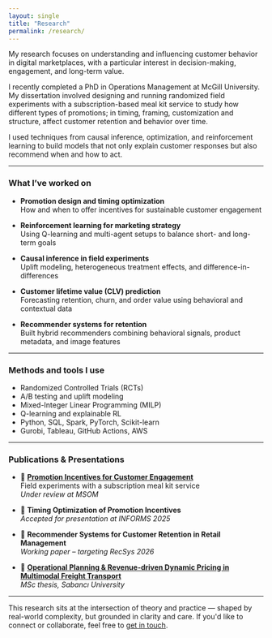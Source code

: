 ```yaml
---
layout: single
title: "Research"
permalink: /research/
---
```


My research focuses on understanding and influencing customer behavior in digital marketplaces, with a particular interest in decision-making, engagement, and long-term value.

I recently completed a PhD in Operations Management at McGill University. My dissertation involved designing and running randomized field experiments with a subscription-based meal kit service to study how different types of promotions; in timing, framing, customization and structure, affect customer retention and behavior over time.

I used techniques from causal inference, optimization, and reinforcement learning to build models that not only explain customer responses but also recommend when and how to act.

---

### What I’ve worked on

- **Promotion design and timing optimization**  
  How and when to offer incentives for sustainable customer engagement  

- **Reinforcement learning for marketing strategy**  
  Using Q-learning and multi-agent setups to balance short- and long-term goals  

- **Causal inference in field experiments**  
  Uplift modeling, heterogeneous treatment effects, and difference-in-differences  

- **Customer lifetime value (CLV) prediction**  
  Forecasting retention, churn, and order value using behavioral and contextual data  

- **Recommender systems for retention**  
  Built hybrid recommenders combining behavioral signals, product metadata, and image features  

---

### Methods and tools I use

- Randomized Controlled Trials (RCTs)  
- A/B testing and uplift modeling  
- Mixed-Integer Linear Programming (MILP)  
- Q-learning and explainable RL  
- Python, SQL, Spark, PyTorch, Scikit-learn  
- Gurobi, Tableau, GitHub Actions, AWS  

---

### Publications & Presentations

- 📄 **[Promotion Incentives for Customer Engagement](https://papers.ssrn.com/sol3/papers.cfm?abstract_id=5324527)**  
  Field experiments with a subscription meal kit service  
  _Under review at MSOM_

- 🧠 **Timing Optimization of Promotion Incentives**  
  _Accepted for presentation at INFORMS 2025_

- 🤝 **Recommender Systems for Customer Retention in Retail Management**  
  _Working paper – targeting RecSys 2026_

- 🚆 **[Operational Planning & Revenue-driven Dynamic Pricing in Multimodal Freight Transport](https://acikbilim.yok.gov.tr/handle/20.500.12812/215756)**  
  _MSc thesis, Sabancı University_

---

This research sits at the intersection of theory and practice — shaped by real-world complexity, but grounded in clarity and care. If you'd like to connect or collaborate, feel free to [get in touch](mailto:aysun.mutlu@mail.mcgill.ca).